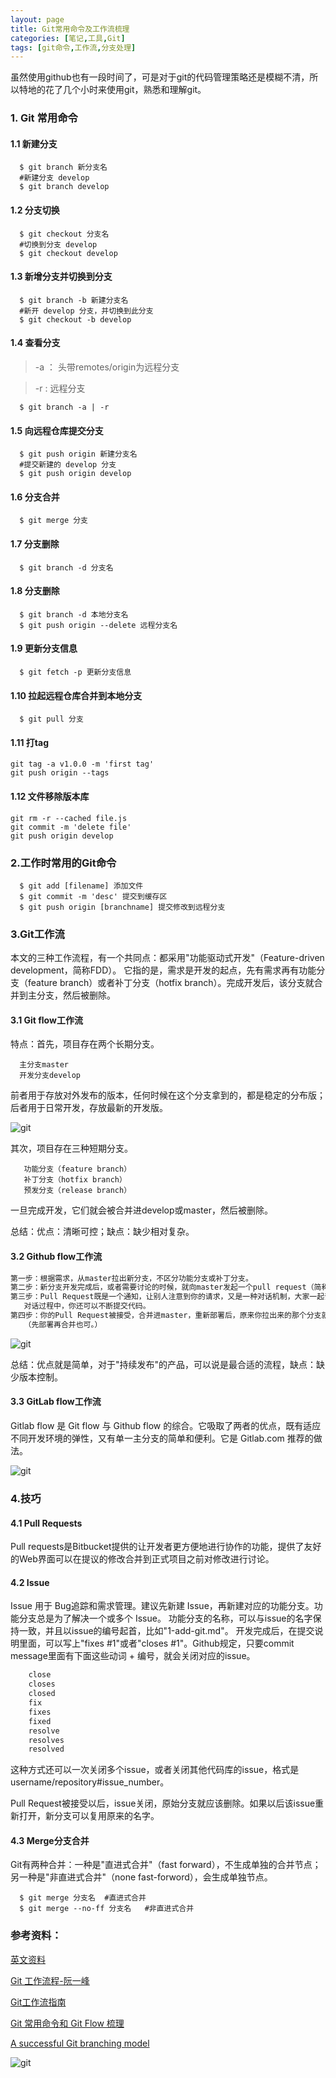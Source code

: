 ```yaml
---
layout: page
title: Git常用命令及工作流梳理
categories: [笔记,工具,Git]
tags: [git命令,工作流,分支处理]
---
```


虽然使用github也有一段时间了，可是对于git的代码管理策略还是模糊不清，所以特地的花了几个小时来使用git，熟悉和理解git。

### 1. Git 常用命令

#### 1.1 新建分支

```
  $ git branch 新分支名	
  #新建分支 develop
  $ git branch develop
```


#### 1.2 分支切换

```
  $ git checkout 分支名	
  #切换到分支 develop
  $ git checkout develop
```


#### 1.3 新增分支并切换到分支

```
  $ git branch -b 新建分支名
  #新开 develop 分支，并切换到此分支
  $ git checkout -b develop
```


#### 1.4 查看分支
>-a ： 头带remotes/origin为远程分支

>-r : 远程分支

```
  $ git branch -a | -r	
```


#### 1.5 向远程仓库提交分支

```
  $ git push origin 新建分支名
  #提交新建的 develop 分支
  $ git push origin develop
```


#### 1.6 分支合并

```
  $ git merge 分支
```


#### 1.7 分支删除

```
  $ git branch -d 分支名
```


#### 1.8 分支删除

```
  $ git branch -d 本地分支名
  $ git push origin --delete 远程分支名
```


#### 1.9 更新分支信息

```
  $ git fetch -p 更新分支信息
```


#### 1.10 拉起远程仓库合并到本地分支

```
  $ git pull 分支
```

#### 1.11 打tag

```
git tag -a v1.0.0 -m 'first tag'
git push origin --tags
```

#### 1.12 文件移除版本库

```
git rm -r --cached file.js
git commit -m 'delete file'
git push origin develop
```


### 2.工作时常用的Git命令

```
  $ git add [filename] 添加文件
  $ git commit -m 'desc' 提交到缓存区
  $ git push origin [branchname] 提交修改到远程分支
```


### 3.Git工作流
本文的三种工作流程，有一个共同点：都采用"功能驱动式开发"（Feature-driven development，简称FDD）。
它指的是，需求是开发的起点，先有需求再有功能分支（feature branch）或者补丁分支（hotfix branch）。完成开发后，该分支就合并到主分支，然后被删除。

#### 3.1 Git flow工作流
特点：首先，项目存在两个长期分支。

```
  主分支master
  开发分支develop
```


前者用于存放对外发布的版本，任何时候在这个分支拿到的，都是稳定的分布版；后者用于日常开发，存放最新的开发版。

![git]({{site.baseurl}}/images/2016/0404_03.jpg)

其次，项目存在三种短期分支。

```
   功能分支（feature branch）
   补丁分支（hotfix branch）
   预发分支（release branch）
```

一旦完成开发，它们就会被合并进develop或master，然后被删除。

总结：优点：清晰可控；缺点：缺少相对复杂。

#### 3.2 Github flow工作流

```sh
第一步：根据需求，从master拉出新分支，不区分功能分支或补丁分支。
第二步：新分支开发完成后，或者需要讨论的时候，就向master发起一个pull request（简称PR）。
第三步：Pull Request既是一个通知，让别人注意到你的请求，又是一种对话机制，大家一起评审和讨论你的代码。
   对话过程中，你还可以不断提交代码。
第四步：你的Pull Request被接受，合并进master，重新部署后，原来你拉出来的那个分支就被删除。
   （先部署再合并也可。）
```


![git]({{site.baseurl}}/images/2016/0404_04.jpg)

总结：优点就是简单，对于"持续发布"的产品，可以说是最合适的流程，缺点：缺少版本控制。

#### 3.3 GitLab flow工作流
Gitlab flow 是 Git flow 与 Github flow 的综合。它吸取了两者的优点，既有适应不同开发环境的弹性，又有单一主分支的简单和便利。它是 Gitlab.com 推荐的做法。

![git]({{site.baseurl}}/images/2016/0404_02.jpg)

### 4.技巧

#### 4.1 Pull Requests

Pull requests是Bitbucket提供的让开发者更方便地进行协作的功能，提供了友好的Web界面可以在提议的修改合并到正式项目之前对修改进行讨论。

#### 4.2 Issue
Issue 用于 Bug追踪和需求管理。建议先新建 Issue，再新建对应的功能分支。功能分支总是为了解决一个或多个 Issue。
功能分支的名称，可以与issue的名字保持一致，并且以issue的编号起首，比如"1-add-git.md"。
开发完成后，在提交说明里面，可以写上"fixes #1"或者"closes #1"。Github规定，只要commit message里面有下面这些动词 + 编号，就会关闭对应的issue。

```sh
	close
	closes
	closed
	fix
	fixes
	fixed
	resolve
	resolves
	resolved
```

这种方式还可以一次关闭多个issue，或者关闭其他代码库的issue，格式是username/repository#issue_number。

Pull Request被接受以后，issue关闭，原始分支就应该删除。如果以后该issue重新打开，新分支可以复用原来的名字。

#### 4.3 Merge分支合并
Git有两种合并：一种是"直进式合并"（fast forward），不生成单独的合并节点；另一种是"非直进式合并"（none fast-forword），会生成单独节点。

```
  $ git merge 分支名  #直进式合并
  $ git merge --no-ff 分支名   #非直进式合并
```



### 参考资料：
[英文资料](https://www.atlassian.com/git/tutorials/comparing-workflows/)

[Git 工作流程-阮一峰](http://www.ruanyifeng.com/blog/2015/12/git-workflow.html?hmsr=toutiao.io&utm_medium=toutiao.io&utm_source=toutiao.io)

[Git工作流指南](https://github.com/oldratlee/translations/tree/master/git-workflows-and-tutorials?hmsr=toutiao.io&utm_medium=toutiao.io&utm_source=toutiao.io)

[Git 常用命令和 Git Flow 梳理](http://jonyfang.com/blog/2015/11/12/git_command_and_git_branching_model/?hmsr=toutiao.io&utm_medium=toutiao.io&utm_source=toutiao.io)

[A successful Git branching model](http://nvie.com/posts/a-successful-git-branching-model/)

![git]({{site.baseurl}}/images/2016/0404_01.png)

